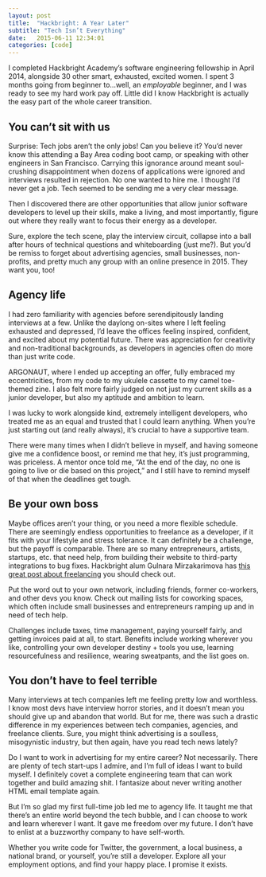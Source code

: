 ```yaml
---
layout: post
title:  "Hackbright: A Year Later"
subtitle: "Tech Isn’t Everything"
date:   2015-06-11 12:34:01
categories: [code]
---
```


I completed Hackbright Academy’s software engineering fellowship in April 2014, alongside 30 other smart, exhausted, excited women. I spent 3 months going from beginner to…well, an *employable* beginner, and I was ready to see my hard work pay off. Little did I know Hackbright is actually the easy part of the whole career transition.

## You can’t sit with us

Surprise: Tech jobs aren’t the only jobs! Can you believe it? You’d never know this attending a Bay Area coding boot camp, or speaking with other engineers in San Francisco. Carrying this ignorance around meant soul-crushing disappointment when dozens of applications were ignored and interviews resulted in rejection. No one wanted to hire me. I thought I’d never get a job. Tech seemed to be sending me a very clear message.  

Then I discovered there are other opportunities that allow junior software developers to level up their skills, make a living, and most importantly, figure out where they really want to focus their energy as a developer.  

Sure, explore the tech scene, play the interview circuit, collapse into a ball after hours of technical questions and whiteboarding (just me?). But you’d be remiss to forget about advertising agencies, small businesses, non-profits, and pretty much any group with an online presence in 2015. They want you, too!  

## Agency life

I had zero familiarity with agencies before serendipitously landing interviews at a few. Unlike the daylong on-sites where I left feeling exhausted and depressed, I’d leave the offices feeling inspired, confident, and excited about my potential future. There was appreciation for creativity and non-traditional backgrounds, as developers in agencies often do more than just write code.  

ARGONAUT, where I ended up accepting an offer, fully embraced my eccentricities, from my code to my ukulele cassette to my camel toe-themed zine. I also felt more fairly judged on not just my current skills as a junior developer, but also my aptitude and ambition to learn.  

I was lucky to work alongside kind, extremely intelligent developers, who treated me as an equal and trusted that I could learn anything. When you’re just starting out (and really always), it’s crucial to have a supportive team.  

There were many times when I didn’t believe in myself, and having someone give me a confidence boost, or remind me that hey, it’s just programming, was priceless. A mentor once told me, “At the end of the day, no one is going to live or die based on this project,” and I still have to remind myself of that when the deadlines get tough.

## Be your own boss

Maybe offices aren’t your thing, or you need a more flexible schedule. There are seemingly endless opportunities to freelance as a developer, if it fits with your lifestyle and stress tolerance. It can definitely be a challenge, but the payoff is comparable. There are so many entrepreneurs, artists, startups, etc. that need help, from building their website to third-party integrations to bug fixes. Hackbright alum Gulnara Mirzakarimova has [this great post about freelancing](http://gulnara.svbtle.com/freelancing-why-my-4-hours-equal-to-8-hours-of-work-of-a-regular-employee) you should check out.  

Put the word out to your own network, including friends, former co-workers, and other devs you know. Check out mailing lists for coworking spaces, which often include small businesses and entrepreneurs ramping up and in need of tech help.  

Challenges include taxes, time management, paying yourself fairly, and getting invoices paid at all, to start. Benefits include working wherever you like, controlling your own developer destiny + tools you use, learning resourcefulness and resilience, wearing sweatpants, and the list goes on.  

## You don’t have to feel terrible

Many interviews at tech companies left me feeling pretty low and worthless. I know most devs have interview horror stories, and it doesn’t mean you should give up and abandon that world. But for me, there was such a drastic difference in my experiences between tech companies, agencies, and freelance clients. Sure, you might think advertising is a soulless, misogynistic industry, but then again, have you read tech news lately?

Do I want to work in advertising for my entire career? Not necessarily. There are plenty of tech start-ups I admire, and I’m full of ideas I want to build myself. I definitely covet a complete engineering team that can work together and build amazing shit. I fantasize about never writing another HTML email template again.  

But I’m so glad my first full-time job led me to agency life. It taught me that there’s an entire world beyond the tech bubble, and I can choose to work and learn wherever I want. It gave me freedom over my future. I don’t have to enlist at a buzzworthy company to have self-worth.  

Whether you write code for Twitter, the government, a local business, a national brand, or yourself, you’re still a developer. Explore all your employment options, and find your happy place. I promise it exists.
